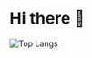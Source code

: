# Hi there 👋

![Top Langs](https://github-readme-stats.vercel.app/api/top-langs/?username=cherubinbila&size_weight=0.5&count_weight=0.5)
